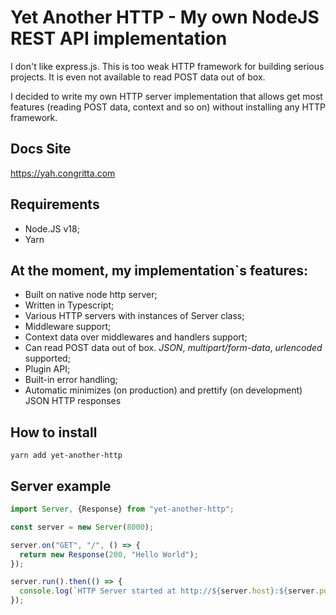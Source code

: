 # Yet Another HTTP - My own NodeJS REST API implementation

I don't like express.js. This is too weak HTTP framework for building serious projects. It is even not available to read
POST data out of box.

I decided to write my own HTTP server implementation that allows get most features (reading POST data, context and so
on) without installing any HTTP framework.

## Docs Site

https://yah.congritta.com

## Requirements

- Node.JS v18;
- Yarn

## At the moment, my implementation\`s features:

* Built on native node http server;
* Written in Typescript;
* Various HTTP servers with instances of Server class;
* Middleware support;
* Context data over middlewares and handlers support;
* Can read POST data out of box. _JSON_, _multipart/form-data_, _urlencoded_ supported;
* Plugin API;
* Built-in error handling;
* Automatic minimizes (on production) and prettify (on development) JSON HTTP responses

## How to install

`yarn add yet-another-http`

## Server example

```typescript
import Server, {Response} from "yet-another-http";

const server = new Server(8000);

server.on("GET", "/", () => {
  return new Response(200, "Hello World");
});

server.run().then(() => {
  console.log(`HTTP Server started at http://${server.host}:${server.port}`);
});
```

